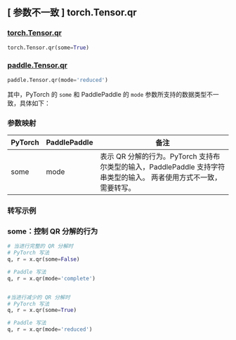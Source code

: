 ## [ 参数不一致 ] torch.Tensor.qr

### [torch.Tensor.qr](https://pytorch.org/docs/stable/generated/torch.Tensor.qr.html?highlight=torch+tensor+qr#torch.Tensor.qr)

```python
torch.Tensor.qr(some=True)
```

### [paddle.Tensor.qr](https://www.paddlepaddle.org.cn/documentation/docs/zh/api/paddle/linalg/qr_cn.html#qr)

```python
paddle.Tensor.qr(mode='reduced')
```

其中，PyTorch 的 `some` 和 PaddlePaddle 的 `mode` 参数所支持的数据类型不一致，具体如下：

### 参数映射

| PyTorch | PaddlePaddle | 备注                                                                     |
|---------|--------------|------------------------------------------------------------------------|
| some    | mode         | 表示 QR 分解的行为。PyTorch 支持布尔类型的输入，PaddlePaddle 支持字符串类型的输入。 两者使用方式不一致，需要转写。 |


### 转写示例
### some：控制 QR 分解的行为
```python
# 当进行完整的 QR 分解时
# PyTorch 写法
q, r = x.qr(some=False)

# Paddle 写法
q, r = x.qr(mode='complete')


#当进行减少的 QR 分解时
# PyTorch 写法
q, r = x.qr(some=True)

# Paddle 写法
q, r = x.qr(mode='reduced')
```

